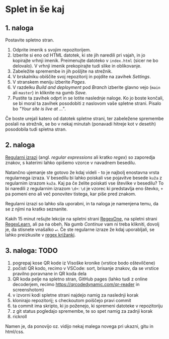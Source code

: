 # Splet in še kaj

## 1. naloga

Postavite spletno stran.

1. Odprite imenik s svojim repozitorijem.
2. Izberite si eno od HTML datotek, ki ste jih naredili pri vajah,
   in jo kopirajte vrhnji imenik.
   Preimenujte datoteko v `index.html` (sicer ne bo delovalo).
   V vrhnji imenik prekopirajte tudi slike in oblikovanje.
3. Zabeležite spremembe in jih pošljite na strežnik.
4. V brskalniku obiščite svoj repozitorij in pojdite na zavihek _Settings_.
5. V stranskem meniju izberite _Pages_.
6. V razdelku _Build and deployment_ pod _Branch_ izberite glavno vejo
   (`main` ali `master`) in kliknite na gumb _Save_.
7. Pustite ta zavihek odprt in se lotite naslednje naloge.
   Ko jo boste končali, se bi moral ta zavihek posodobiti z naslovom 
   vaše spletne strani.
   Pisalo bo _"Your site is live at ..."_.

Če boste urejali katero od datotek spletne strani, ter zabeležene spremembe
poslali na strežnik, se bo v nekaj minutah (ponavadi hitreje kot v desetih)
posodobila tudi spletna stran.

## 2. naloga

[Regularni izrazi](https://en.wikipedia.org/wiki/Regular_expression) 
(angl. _regular expressions_ ali kratko _regex_) so zaporedja znakov, 
s katerimi lahko opišemo vzorce v navadnem besedilu.

Natančno ujemanje ste gotovo že kdaj videli - to je najbolj enostavna vrsta regularnega izraza.
V besedilu bi lahko poiskali vse pojavitve besede `kuža` z regularnim izrazom `kuža`.
Kaj pa če želite poiskati vse številke v besedilu?
To bi naredili z regularnim izrazom `\d+`: 
`\d` je vzorec ki predstavlja eno števko,
`+` pa pomeni eno ali več ponovitev tistega, kar piše pred znakom.

Regularni izrazi so lahko sila uporabni, in ta naloga je namenjena temu,
da se z njimi na kratko seznanite. 

Kakih 15 minut rešujte lekcije na spletni strani [RegexOne](https://regexone.com),
na spletni strani [RegexLearn](https://regexlearn.com/learn/regex101), ali pa na obeh.
Na gumb _Continue_ vam ni treba klikniti, dovolj je, da stisnete vnašalko <kbd>↵</kbd>.
Če ste regularne izraze že kdaj uporabljali, se lahko preizkusite v 
[regex križanki](https://regexcrossword.com).

## 3. naloga: TODO

1. pogrepaj kose QR kode iz Visoške kronike (vrstice bodo oštevilčene)
2. počisti QR kodo, recimo v VSCode: sort, brisanje znakov, da se vrstice pravilno poravnane in QR koda dela
3. QR koda pelje na spletno stran, GitHub pages (lahko tudi z online decoderjem, recimo https://qrcodedynamic.com/qr-reader in screenshotom)
4. v izvorni kodi spletne strani najdejo namig za naslednji korak
5. klonirajo repozitorij; s checkoutom poiščejo pravi commit
6. ta commit ima skripto, ki jo poženejo, ki spremeni datoteke v repozitoriju
7. z git status pogledajo spremembe, te so spet namig za zadnji korak
8. rickroll

Namen je, da ponovijo oz. vidijo nekaj malega novega pri ukazni, gitu in html/css.
